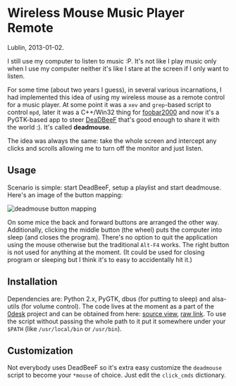 # Wireless Mouse Music Player Remote

Lublin, 2013-01-02.

I still use my computer to listen to music :P.
It's not like I play music only when I use my computer neither it's like I stare at the screen if I only want to listen.

For some time (about two years I guess), in several various incarnations, I had implemented this idea of using my wireless mouse as a remote control for a music player.
At some point it was a `xev` and `grep`-based script to control `mpd`, later it was a C++/Win32 thing for [foobar2000](http://foobar2000.org) and now it's a PyGTK-based app to steer [DeaDBeeF](http://deadbeef.sf.net) that's good enough to share it with the world :).
It's called **deadmouse**.

The idea was always the same: take the whole screen and intercept any clicks and scrolls allowing me to turn off the monitor and just listen.

## Usage

Scenario is simple: start DeadBeeF, setup a playlist and start deadmouse.
Here's an image of the button mapping:

![deadmouse button mapping](/0desk/dead-mapping.svg)

On some mice the back and forward buttons are arranged the other way.
Additionally, clicking the middle button (the wheel) puts the computer into sleep (and closes the program).
There's no option to quit the application using the mouse otherwise but the traditional `Alt-F4` works.
The right button is not used for anything at the moment.
(It could be used for closing program or sleeping but I think it's to easy to accidentally hit it.)

## Installation

Dependencies are: Python 2.x, PyGTK, dbus (for putting to sleep) and alsa-utils (for volume control).
The code lives at the moment as a part of the [0desk](https://github.com/szywon/0desk) project and can be obtained from here:
[source view](https://github.com/szywon/0desk/blob/master/bin/deadmouse), [raw link](https://raw.github.com/szywon/0desk/master/bin/deadmouse).
To use the script without passing the whole path to it put it somewhere under your `$PATH` (like `/usr/local/bin` or `/usr/bin`).

## Customization

Not everybody uses DeadBeeF so it's extra easy customize the `deadmouse` script to become your `*mouse` of choice.
Just edit the `click_cmds` dictionary.
